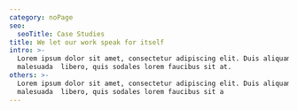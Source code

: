 ```yaml
---
category: noPage
seo:
  seoTitle: Case Studies
title: We let our work speak for itself
intro: >-
  Lorem ipsum dolor sit amet, consectetur adipiscing elit. Duis aliquam
  malesuada  libero, quis sodales lorem faucibus sit at.
others: >-
  Lorem ipsum dolor sit amet, consectetur adipiscing elit. Duis aliquam
  malesuada  libero, quis sodales lorem faucibus sit a
---
```

